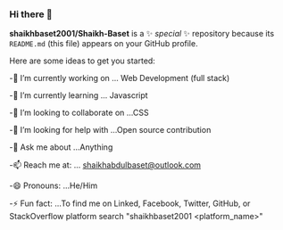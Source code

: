 ### Hi there 👋


**shaikhbaset2001/Shaikh-Baset** is a ✨ _special_ ✨ repository because its `README.md` (this file) appears on your GitHub profile.

Here are some ideas to get you started:

-🔭 I’m currently working on ... Web Development (full stack)

-🌱 I’m currently learning ... Javascript

-👯 I’m looking to collaborate on ...CSS

-🤔 I’m looking for help with ...Open source contribution

-💬 Ask me about ...Anything

-📫 Reach me at: ... shaikhabdulbaset@outlook.com

-😄 Pronouns: ...He/Him

-⚡ Fun fact: ...To find me on Linked, Facebook, Twitter, GitHub, or StackOverflow platform search "shaikhbaset2001 <platform_name>"
